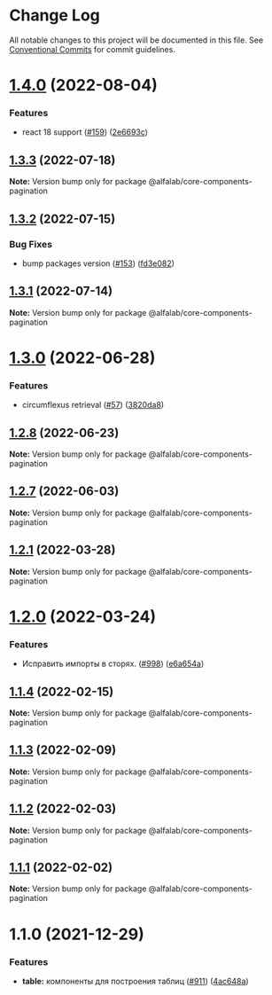 # Change Log

All notable changes to this project will be documented in this file.
See [Conventional Commits](https://conventionalcommits.org) for commit guidelines.

# [1.4.0](https://github.com/core-ds/core-components/compare/@alfalab/core-components-pagination@1.3.3...@alfalab/core-components-pagination@1.4.0) (2022-08-04)


### Features

* react 18 support ([#159](https://github.com/core-ds/core-components/issues/159)) ([2e6693c](https://github.com/core-ds/core-components/commit/2e6693c62f534e333aadb7d3fff4ffd78ac84c63))





## [1.3.3](https://github.com/core-ds/core-components/compare/@alfalab/core-components-pagination@1.3.2...@alfalab/core-components-pagination@1.3.3) (2022-07-18)

**Note:** Version bump only for package @alfalab/core-components-pagination





## [1.3.2](https://github.com/core-ds/core-components/compare/@alfalab/core-components-pagination@1.3.1...@alfalab/core-components-pagination@1.3.2) (2022-07-15)


### Bug Fixes

* bump packages version ([#153](https://github.com/core-ds/core-components/issues/153)) ([fd3e082](https://github.com/core-ds/core-components/commit/fd3e08205672129cdce04e1000c673f2cd9c10da))





## [1.3.1](https://github.com/core-ds/core-components/compare/@alfalab/core-components-pagination@1.3.0...@alfalab/core-components-pagination@1.3.1) (2022-07-14)

**Note:** Version bump only for package @alfalab/core-components-pagination





# [1.3.0](https://github.com/core-ds/core-components/compare/@alfalab/core-components-pagination@1.2.8...@alfalab/core-components-pagination@1.3.0) (2022-06-28)


### Features

* circumflexus retrieval ([#57](https://github.com/core-ds/core-components/issues/57)) ([3820da8](https://github.com/core-ds/core-components/commit/3820da818bcdcbee6904c648b3e29c3c828fe202))





## [1.2.8](https://github.com/core-ds/core-components/compare/@alfalab/core-components-pagination@1.2.7...@alfalab/core-components-pagination@1.2.8) (2022-06-23)

**Note:** Version bump only for package @alfalab/core-components-pagination





## [1.2.7](https://github.com/core-ds/core-components/compare/@alfalab/core-components-pagination@1.2.6...@alfalab/core-components-pagination@1.2.7) (2022-06-03)

**Note:** Version bump only for package @alfalab/core-components-pagination





## [1.2.1](https://github.com/core-ds/core-components/compare/@alfalab/core-components-pagination@1.2.0...@alfalab/core-components-pagination@1.2.1) (2022-03-28)

**Note:** Version bump only for package @alfalab/core-components-pagination





# [1.2.0](https://github.com/core-ds/core-components/compare/@alfalab/core-components-pagination@1.1.4...@alfalab/core-components-pagination@1.2.0) (2022-03-24)


### Features

* Исправить импорты в сторях. ([#998](https://github.com/core-ds/core-components/issues/998)) ([e6a654a](https://github.com/core-ds/core-components/commit/e6a654a0599451c7d149484cb61d8067eed083b7))





## [1.1.4](https://github.com/core-ds/core-components/compare/@alfalab/core-components-pagination@1.1.3...@alfalab/core-components-pagination@1.1.4) (2022-02-15)

**Note:** Version bump only for package @alfalab/core-components-pagination





## [1.1.3](https://github.com/core-ds/core-components/compare/@alfalab/core-components-pagination@1.1.2...@alfalab/core-components-pagination@1.1.3) (2022-02-09)

**Note:** Version bump only for package @alfalab/core-components-pagination





## [1.1.2](https://github.com/core-ds/core-components/compare/@alfalab/core-components-pagination@1.1.1...@alfalab/core-components-pagination@1.1.2) (2022-02-03)

**Note:** Version bump only for package @alfalab/core-components-pagination





## [1.1.1](https://github.com/core-ds/core-components/compare/@alfalab/core-components-pagination@1.1.0...@alfalab/core-components-pagination@1.1.1) (2022-02-02)

**Note:** Version bump only for package @alfalab/core-components-pagination





# 1.1.0 (2021-12-29)


### Features


* **table:** компоненты для построения таблиц  ([#911](https://github.com/core-ds/core-components/issues/911)) ([4ac648a](https://github.com/core-ds/core-components/commit/4ac648abd4de08bf68babc2f122f432d5b14080e))
